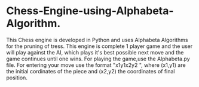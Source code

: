 # Chess-Engine-using-Alphabeta-Algorithm.
This Chess engine is developed in Python and uses Alphabeta Algorithms for the pruning of tress. This engine is complete 1 player game and the user will play against the AI, which plays it's best possible next move and the game continues until one wins. 
For playing the game,use the Alphabeta.py file. 
For entering your move use the format "x1y1x2y2 ", where (x1,y1) are the initial cordinates of the piece and (x2,y2) the coordinates of final position.
